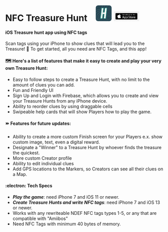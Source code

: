 # NFC Treasure Hunt &nbsp;&nbsp; <img src="https://github.com/matt-martindale/ScavengerHunt/blob/main/images/logo_50.png" alt="Treasure Hunt Logo" width="50px"/> <img src="https://github.com/matt-martindale/ScavengerHunt/blob/main/images/app_store.png" alt="App Store Logo" width="80px"/>
#### iOS Treasure hunt app using NFC tags

Scan tags using your iPhone to show clues that will lead you to the Treasure! 💎
To get started, all you need are NFC Tags, and this app!

#### 🗺️  Here's a list of features that make it easy to create and play your very own Treasure Hunt:
* Easy to follow steps to create a Treasure Hunt, with no limit to the amount of clues you can add.
* Fun and Friendly UI
* Sign Up and Login with Firebase, which allows you to create and view your Treasure Hunts from any iPhone device.
* Ability to reorder clues by using draggable cells
* Swipeable help cards that will show Players how to play the game.

#### ⏩  Features for future updates:
* Ability to create a more custom Finish screen for your Players e.x. show custom image, text, even a digital reward.
* Designate a "Winner" to a Treasure Hunt by whoever finds the treasure the quickest.
* More custom Creator profile
* Ability to edit individual clues
* Add GPS locations to the Markers, so Creators can see all their clues on a Map.

#### :electron:  Tech Specs
* ***Play the game***: need iPhone 7 and iOS 11 or newer.
* ***Create Treasure Hunts and write NFC tags***: need iPhone 7 and iOS 13 or newer.
* Works with any rewriteable NDEF NFC tags types 1-5, or any that are compatible with "Amiibos"
* Need NFC Tags with minimum 40 bytes of memory.
